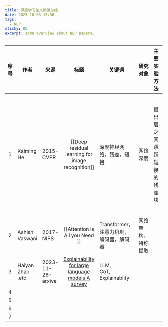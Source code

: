 ```yaml
---
title: 深度学习论文阅读总结
date: 2023-10-03-15:36
tags:
  - NLP
sticky: 85
excerpt: some overview about NLP papers。
---
```

| 序号 | 作者           | 来源      |                       标题                       | 关键词                                  | 研究对象 | 主要实验方法               | 结论                                                         | 阅读日期            |
|:----:| -------------- | --------- |:------------------------------------------------:| --------------------------------------- | -------- | -------------------------- | ------------------------------------------------------------ | ------------------- |
|  1   | Kaiming He     | 2015-CVPR | [[Deep residual learning for image recognition]] | 深度神经网络，残差，短接                | 网络深度 | 提出层之间跳跃短接的残差块 | 解决深层网络退化问题，并提升了网络效果，是后续深层网络的基石 | 2023-08-10 16:06:07 |
|  2   | Ashish Vaswani | 2017-NIPS |         [[Attention is All you Need  ]]          | Transformer，注意力机制，编码器，解码器 | 网络架构，特称提取 |                            |                                                              |                     |
|  3   | Haiyan Zhao .etc               | 2023-11-28-arxive          | [Explainability for large language models A survey](Explainability%20for%20large%20language%20models%20A%20survey.md)                                                 | LLM,<br>CoT,<br>Explainablity                                        |          |                            |                                                              |                     |
|  4   |                |           |                                                  |                                         |          |                            |                                                              |                     |
|  5   |                |           |                                                  |                                         |          |                            |                                                              |                     |
|  6   |                |           |                                                  |                                         |          |                            |                                                              |                     |
|  7   |                |           |                                                  |                                         |          |                            |                                                              |                     |

